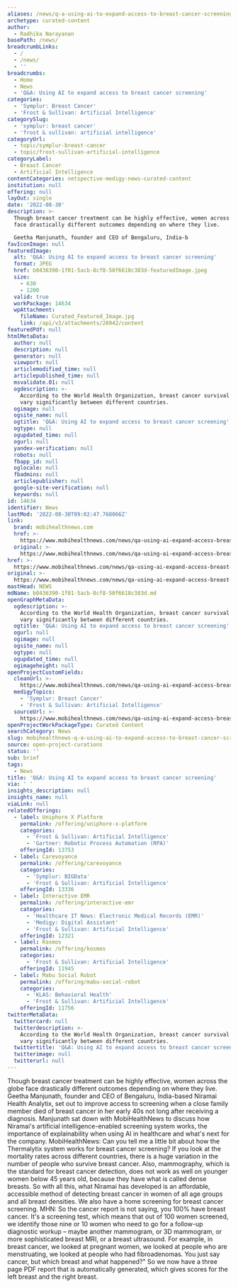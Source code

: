 ```yaml
---
aliases: /news/q-a-using-ai-to-expand-access-to-breast-cancer-screening
archetype: curated-content
author:
  - Radhika Narayanan
basePath: /news/
breadcrumbLinks:
  - /
  - /news/
  - ''
breadcrumbs:
  - Home
  - News
  - 'Q&A: Using AI to expand access to breast cancer screening'
categories:
  - 'Symplur: Breast Cancer'
  - 'Frost & Sullivan: Artificial Intelligence'
categorySlug:
  - 'symplur: breast cancer'
  - 'frost & sullivan: artificial intelligence'
categoryUrl:
  - topic/symplur-breast-cancer
  - topic/frost-sullivan-artificial-intelligence
categoryLabel:
  - Breast Cancer
  - Artificial Intelligence
contentCategories: netspective-medigy-news-curated-content
institution: null
offering: null
layOut: single
date: '2022-08-30'
description: >-
  Though breast cancer treatment can be highly effective, women across the globe
  face drastically different outcomes depending on where they live.

  Geetha Manjunath, founder and CEO of Bengaluru, India-b
favIconImage: null
featuredImage:
  alt: 'Q&A: Using AI to expand access to breast cancer screening'
  format: JPEG
  href: b0436390-1f01-5acb-8cf8-50f6618c383d-featuredImage.jpeg
  size:
    - 630
    - 1200
  valid: true
  workPackage: 14634
  wpAttachment:
    fileName: Curated_Featured_Image.jpg
    link: /api/v3/attachments/26942/content
featuredPdf: null
htmlMetaData:
  author: null
  description: null
  generator: null
  viewport: null
  articlemodified_time: null
  articlepublished_time: null
  msvalidate.01: null
  ogdescription: >-
    According to the World Health Organization, breast cancer survival rates
    vary significantly between different countries.
  ogimage: null
  ogsite_name: null
  ogtitle: 'Q&A: Using AI to expand access to breast cancer screening'
  ogtype: null
  ogupdated_time: null
  ogurl: null
  yandex-verification: null
  robots: null
  fbapp_id: null
  oglocale: null
  fbadmins: null
  articlepublisher: null
  google-site-verification: null
  keywords: null
id: 14634
identifier: News
lastMod: '2022-08-30T09:02:47.768066Z'
link:
  brand: mobihealthnews.com
  href: >-
    https://www.mobihealthnews.com/news/qa-using-ai-expand-access-breast-cancer-screening
  original: >-
    https://www.mobihealthnews.com/news/qa-using-ai-expand-access-breast-cancer-screening
href: >-
  https://www.mobihealthnews.com/news/qa-using-ai-expand-access-breast-cancer-screening
original: >-
  https://www.mobihealthnews.com/news/qa-using-ai-expand-access-breast-cancer-screening
mastHead: NEWS
mdName: b0436390-1f01-5acb-8cf8-50f6618c383d.md
openGraphMetaData:
  ogdescription: >-
    According to the World Health Organization, breast cancer survival rates
    vary significantly between different countries.
  ogtitle: 'Q&A: Using AI to expand access to breast cancer screening'
  ogurl: null
  ogimage: null
  ogsite_name: null
  ogtype: null
  ogupdated_time: null
  ogimageheight: null
openProjectCustomFields:
  cleanUrl: >-
    https://www.mobihealthnews.com/news/qa-using-ai-expand-access-breast-cancer-screening
  medigyTopics:
    - 'Symplur: Breast Cancer'
    - 'Frost & Sullivan: Artificial Intelligence'
  sourceUrl: >-
    https://www.mobihealthnews.com/news/qa-using-ai-expand-access-breast-cancer-screening
openProjectWorkPackageType: Curated Content
searchCategory: News
slug: mobihealthnews-q-a-using-ai-to-expand-access-to-breast-cancer-screening
source: open-project-curations
status: ''
sub: brief
tags:
  - News
title: 'Q&A: Using AI to expand access to breast cancer screening'
via: ' '
insights_description: null
insights_name: null
viaLink: null
relatedOfferings:
  - label: Uniphore X Platform
    permalink: /offering/uniphore-x-platform
    categories:
      - 'Frost & Sullivan: Artificial Intelligence'
      - 'Gartner: Robotic Process Automation (RPA)'
    offeringId: 13753
  - label: Carevoyance
    permalink: /offering/carevoyance
    categories:
      - 'Symplur: BIGData'
      - 'Frost & Sullivan: Artificial Intelligence'
    offeringId: 13336
  - label: Interactive EMR
    permalink: /offering/interactive-emr
    categories:
      - 'Healthcare IT News: Electronic Medical Records (EMR)'
      - 'Medigy: Digital Assistant'
      - 'Frost & Sullivan: Artificial Intelligence'
    offeringId: 12321
  - label: Kosmos
    permalink: /offering/kosmos
    categories:
      - 'Frost & Sullivan: Artificial Intelligence'
    offeringId: 11945
  - label: Mabu Social Robot
    permalink: /offering/mabu-social-robot
    categories:
      - 'KLAS: Behavioral Health'
      - 'Frost & Sullivan: Artificial Intelligence'
    offeringId: 11756
twitterMetaData:
  twittercard: null
  twitterdescription: >-
    According to the World Health Organization, breast cancer survival rates
    vary significantly between different countries.
  twittertitle: 'Q&A: Using AI to expand access to breast cancer screening'
  twitterimage: null
  twitterurl: null
---
```

<p>Though breast cancer treatment can be highly effective, women across the globe face drastically different outcomes depending on where they live.
Geetha Manjunath, founder and CEO of Bengaluru, India-based Niramai Health Analytix, set out to improve access to screening when a close family member died of breast cancer in her early 40s not long after receiving a diagnosis.
Manjunath sat down with MobiHealthNews to discuss how Niramai's artificial intelligence-enabled screening system works, the importance of explainability when using AI in healthcare and what's next for the company.
MobiHealthNews: Can you tell me a little bit about how the Thermalytix system works for breast cancer screening?
If you look at the mortality rates across different countries, there is a huge variation in the number of people who survive breast cancer.
Also, mammography, which is the standard for breast cancer detection, does not work as well on younger women below 45 years old, because they have what is called dense breasts.
So with all this, what Niramai has developed is an affordable, accessible method of detecting breast cancer in women of all age groups and all breast densities.
We also have a home screening for breast cancer screening.
MHN: So the cancer report is not saying, you 100% have breast cancer.
It's a screening test, which means that out of 100 women screened, we identify those nine or 10 women who need to go for a follow-up diagnostic workup – maybe another mammogram, or 3D mammogram, or more sophisticated breast MRI, or a breast ultrasound.
For example, in breast cancer, we looked at pregnant women, we looked at people who are menstruating, we looked at people who had fibroadenomas.
You just say cancer, but which breast and what happened?" So we now have a three page PDF report that is automatically generated, which gives scores for the left breast and the right breast.</p>